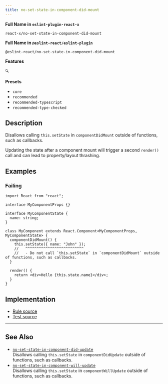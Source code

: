 ```yaml
---
title: no-set-state-in-component-did-mount
---
```


**Full Name in `eslint-plugin-react-x`**

```plain copy
react-x/no-set-state-in-component-did-mount
```

**Full Name in `@eslint-react/eslint-plugin`**

```plain copy
@eslint-react/no-set-state-in-component-did-mount
```

**Features**

`🔍`

**Presets**

- `core`
- `recommended`
- `recommended-typescript`
- `recommended-type-checked`

## Description

Disallows calling `this.setState` in `componentDidMount` outside of functions, such as callbacks.

Updating the state after a component mount will trigger a second `render()` call and can lead to property/layout thrashing.

## Examples

### Failing

```tsx
import React from "react";

interface MyComponentProps {}

interface MyComponentState {
  name: string;
}

class MyComponent extends React.Component<MyComponentProps, MyComponentState> {
  componentDidMount() {
    this.setState({ name: "John" });
    //   ^^^^^^^^^^^^^^^^^^^^^^^^^^
    //   - Do not call `this.setState` in `componentDidMount` outside of functions, such as callbacks.
  }

  render() {
    return <div>Hello {this.state.name}</div>;
  }
}
```

## Implementation

- [Rule source](https://github.com/Rel1cx/eslint-react/tree/main/packages/plugins/eslint-plugin-react-x/src/rules/no-set-state-in-component-did-mount.ts)
- [Test source](https://github.com/Rel1cx/eslint-react/tree/main/packages/plugins/eslint-plugin-react-x/src/rules/no-set-state-in-component-did-mount.spec.ts)

---

## See Also

- [`no-set-state-in-component-did-update`](./no-set-state-in-component-did-update)\
  Disallows calling `this.setState` in `componentDidUpdate` outside of functions, such as callbacks.
- [`no-set-state-in-component-will-update`](./no-set-state-in-component-will-update)\
  Disallows calling `this.setState` in `componentWillUpdate` outside of functions, such as callbacks.
